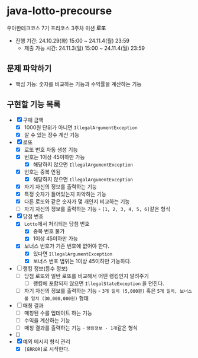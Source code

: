 # java-lotto-precourse
우아한테크코스 7기 프리코스 3주차 미션 **로또**
- 진행 기간: 24.10.29(화) 15:00 ~ 24.11.4(월) 23:59
  - 제출 가능 시간: 24.11.3(일) 15:00 ~ 24.11.4(월) 23:59

## 문제 파악하기
- 핵심 기능: 숫자를 비교하는 기능과 수익률을 계산하는 기능

## 구현할 기능 목록
- [x] 구매 금액
  - [x] 1000원 단위가 아니면 `IllegalArgumentException`
  - [x] 살 수 있는 장수 계산 기능
- [x] 로또
  - [x] 로또 번호 자동 생성 기능
  - [x] 번호는 1이상 45이하만 가능
    - [x] 해당하지 않으면 `IllegalArgumentException`
  - [x] 번호는 중복 안됨
    - [x] 해당하지 않으면 `IllegalArgumentException`
  - [x] 자기 자신의 정보를 출력하는 기능
  - [x] 특정 숫자가 들어있는지 파악하는 기능 
  - [x] 다른 로또와 같은 숫자가 몇 개인지 비교하는 기능
  - [ ] 자기 자신의 정보를 출력하는 기능 - `[1, 2, 3, 4, 5, 6]`같은 형식
- [x] 당첨 번호
  - [x] `Lotto`에서 처리되는 당첨 번호
    - [x] 중복 번호 불가
    - [x] 1이상 45이하만 가능
  - [x] 보너스 번호가 기존 번호에 없어야 한다.
    - [x] 있다면 `IllegalArgumentException`
    - [x] 보너스 번호 범위는 1이상 45이하만 가능하다.
- [ ] 랭킹 정보(등수 정보)
  - [ ] 당첨 로또와 일반 로또를 비교해서 어떤 랭킹인지 알려주기
    - [ ] 랭킹에 포함되지 않으면 `IllegalStateException` 을 던진다.
  - [ ] 자기 자신의 정보를 출력하는 기능 - `3개 일치 (5,000원)` 혹은 `5개 일치, 보너스 볼 일치 (30,000,000원)` 형태
- [ ] 매칭 결과
  - [ ] 매칭된 수를 업데이트 하는 기능
  - [ ] 수익을 계산하는 기능
  - [ ] 매칭 결과를 출력하는 기능 - `랭킹정보 - 1개`같은 형식
- [ ]
- [x] 예외 메시지 형식 관리
  - [x] `[ERROR]`로 시작한다.
